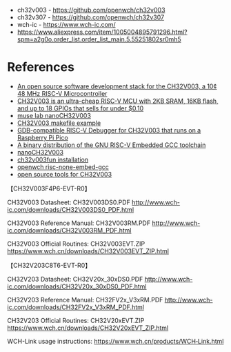 - ch32v003 - https://github.com/openwch/ch32v003
- ch32v307 - https://github.com/openwch/ch32v307
- wch-ic - https://www.wch-ic.com/
- https://www.aliexpress.com/item/1005004895791296.html?spm=a2g0o.order_list.order_list_main.5.55251802sr0mh5

# References

- [An open source software development stack for the CH32V003, a 10¢ 48 MHz RISC-V Microcontroller](https://github.com/cnlohr/ch32v003fun/tree/master)
- [CH32V003 is an ultra-cheap RISC-V MCU with 2KB SRAM, 16KB flash, and up to 18 GPIOs that sells for under $0.10](https://github.com/openwch/ch32v003/tree/main)
- [muse lab nanoCH32V003](https://github.com/wuxx/nanoCH32V003/tree/master)
- [CH32V003 makefile example](https://github.com/wuxx/CH32V003-makefile-example)
- [GDB-compatible RISC-V Debugger for CH32V003 that runs on a Raspberry Pi Pico](https://github.com/aappleby/PicoRVD)
- [A binary distribution of the GNU RISC-V Embedded GCC toolchain](https://github.com/xpack-dev-tools/riscv-none-elf-gcc-xpack/tree/xpack)
- [nanoCH32V003](https://github.com/wuxx/nanoCH32V003)
- [ch32v003fun installation](https://github.com/cnlohr/ch32v003fun/wiki/Installation)
- [openwch risc-none-embed-gcc](https://github.com/openwch/risc-none-embed-gcc/tree/main)
- [open source tools for CH32V003](https://www.youtube.com/watch?v=YeclCYnlnp0)

【CH32V003F4P6-EVT-R0】

CH32V003 Datasheet: CH32V003DS0.PDF http://www.wch-ic.com/downloads/CH32V003DS0_PDF.html

CH32V003 Reference Manual: CH32V003RM.PDF http://www.wch-ic.com/downloads/CH32V003RM_PDF.html

CH32V003 Official Routines: CH32V003EVT.ZIP https://www.wch.cn/downloads/CH32V003EVT_ZIP.html

【CH32V203C8T6-EVT-R0】

CH32V203 Datasheet: CH32V20x_30xDS0.PDF http://www.wch-ic.com/downloads/CH32V20x_30xDS0_PDF.html

CH32V203 Reference Manual: CH32FV2x_V3xRM.PDF http://www.wch-ic.com/downloads/CH32FV2x_V3xRM_PDF.html

CH32V203 Official Routines: CH32V20xEVT.ZIP https://www.wch.cn/downloads/CH32V20xEVT_ZIP.html

WCH-Link usage instructions: https://www.wch.cn/products/WCH‐Link.html
